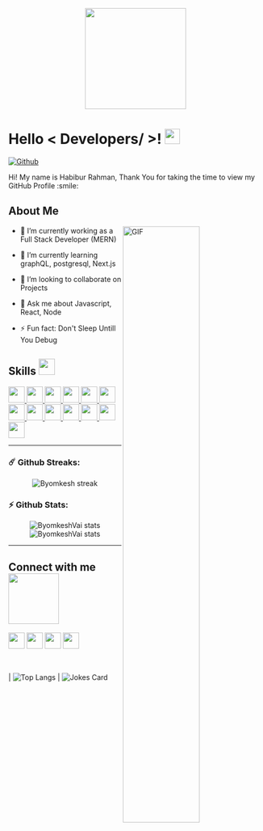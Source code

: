 <p align="center">
    <img width="200" src="[https://www.facebook.com/photo/?fbid=1139712753113622&set=a.106273069790934](https://media.licdn.com/dms/image/C5603AQHpzvx1dsSd4w/profile-displayphoto-shrink_800_800/0/1623880945662?e=2147483647&v=beta&t=XXTSHmVzLyrnkLHpEHfRfqaLVjjDbNkXqwvZJ-pThAg)">

  
</p>

<h1> Hello < Developers/ >! <img src = "https://raw.githubusercontent.com/MartinHeinz/MartinHeinz/master/wave.gif" width = 30px> </h1>
<p align='center'>
</p>


[![Github](https://img.shields.io/github/followers/byomkesh2580?label=Follow&style=social)](https://github.com/ByomkeshVai)

<div size='20px'> Hi! My name is Habibur Rahman, Thank You for taking the time to view my GitHub Profile :smile: 
</div>

<h2> About Me </h2>

<img align="right" alt="GIF" width="55%" src="https://media.giphy.com/media/Ah3zHH7hvsSB2/giphy.gif" />

- 🔭 I’m currently working as a Full Stack Developer (MERN)
  
- 🌱 I’m currently learning graphQL, postgresql, Next.js
  
- 👯 I’m looking to collaborate on Projects
  
- 💬 Ask me about Javascript, React, Node
  
- ⚡ Fun fact: Don't Sleep Untill You Debug

<h2> Skills <img src = "https://media2.giphy.com/media/QssGEmpkyEOhBCb7e1/giphy.gif?cid=ecf05e47a0n3gi1bfqntqmob8g9aid1oyj2wr3ds3mg700bl&rid=giphy.gif" width = 32px> </h2>
<a href= https://github.com/byomkesh2580?tab=repositories&q=&type=&language=reactjs&sort= > <img width ='32px' src ='https://raw.githubusercontent.com/rahulbanerjee26/githubAboutMeGenerator/main/icons/reactjs.svg'> </a>
<a href= https://github.com/byomkesh2580?tab=repositories&q=&type=&language=javascript&sort= > <img width ='32px' src ='https://raw.githubusercontent.com/rahulbanerjee26/githubAboutMeGenerator/main/icons/javascript.svg'> </a>
<a href= https://github.com/byomkesh2580?tab=repositories&q=&type=&language=typescript&sort= > <img width ='32px' src ='https://raw.githubusercontent.com/rahulbanerjee26/githubAboutMeGenerator/main/icons/typescript.svg'> </a>
<a href= https://github.com/byomkesh2580?tab=repositories&q=&type=&language=scikit&sort= > <img width ='32px' src ='https://raw.githubusercontent.com/rahulbanerjee26/githubAboutMeGenerator/main/icons/nodejs.svg'> </a>
<a href= https://github.com/byomkesh2580?tab=repositories&q=&type=&language=cpp&sort= > <img width ='32px' src ='https://raw.githubusercontent.com/rahulbanerjee26/githubAboutMeGenerator/main/icons/mongodb.svg'> </a>
<a href= https://github.com/byomkesh2580?tab=repositories&q=&type=&language=sqlite&sort= > <img width ='32px' src ='https://raw.githubusercontent.com/rahulbanerjee26/githubAboutMeGenerator/main/icons/tailwind.svg'> </a>
<a href= https://github.com/byomkesh2580?tab=repositories&q=&type=&language=pytorch&sort= > <img width ='32px' src ='https://raw.githubusercontent.com/rahulbanerjee26/githubAboutMeGenerator/main/icons/redux.svg'> </a>
<a href= https://github.com/byomkesh2580?tab=repositories&q=&type=&language=css&sort= > <img width ='32px' src ='https://raw.githubusercontent.com/rahulbanerjee26/githubAboutMeGenerator/main/icons/css.svg'> </a>
<a href= https://github.com/byomkesh2580?tab=repositories&q=&type=&language=html&sort= > <img width ='32px' src ='https://raw.githubusercontent.com/rahulbanerjee26/githubAboutMeGenerator/main/icons/html.svg'> </a>
<a href= https://github.com/byomkesh2580?tab=repositories&q=&type=&language=android&sort= > <img width ='32px' src ='https://raw.githubusercontent.com/rahulbanerjee26/githubAboutMeGenerator/main/icons/express.svg'> </a>
<a href= https://github.com/byomkesh2580?tab=repositories&q=&type=&language=android&sort= > <img width ='32px' src ='https://raw.githubusercontent.com/rahulbanerjee26/githubAboutMeGenerator/main/icons/nextjs.svg'> </a>
<a href= https://github.com/byomkesh2580?tab=repositories&q=&type=&language=csharp&sort= > <img width ='32px' src ='https://raw.githubusercontent.com/rahulbanerjee26/githubAboutMeGenerator/main/icons/firebase.svg'> </a>
<a href= https://github.com/byomkesh2580?tab=repositories&q=&type=&language=csharp&sort= > <img width ='32px' src ='https://raw.githubusercontent.com/rahulbanerjee26/githubAboutMeGenerator/main/icons/netlify.svg'> </a>

---

### ☄️ Github Streaks:
<p align="center">
    <img alt="Byomkesh streak" src="https://github-readme-streak-stats.herokuapp.com/?user=ByomkeshVai&theme=tokyonight&hide_border=true"/>
</p>

### ⚡ Github Stats:

<p align="center">
	<img src="https://github-readme-stats.vercel.app/api?username=ByomkeshVai&show_icons=true&hide_border=true&theme=tokyonight" alt="ByomkeshVai stats" />
	<img src="https://github-readme-stats.vercel.app/api/top-langs?username=ByomkeshVai&langs_count=10&w_icons=true&locale=en&layout=compact&theme=tokyonight&hide_border=true" alt="ByomkeshVai stats"/>
	
</p>

---

<h2> Connect with me <img src='https://raw.githubusercontent.com/ShahriarShafin/ShahriarShafin/main/Assets/handshake.gif' width="100px"> </h2>
<a href = 'https://www.linkedin.com/in/habib1028'> <img width = '32px' align= 'center' src="https://raw.githubusercontent.com/rahulbanerjee26/githubAboutMeGenerator/main/icons/linked-in-alt.svg"/></a> 
<a href = 'https://facebook.com/habibrahman2580'> <img width = '32px' align= 'center' src="https://raw.githubusercontent.com/rahulbanerjee26/githubAboutMeGenerator/main/icons/facebook.svg"/></a> 
<a href = 'https://habibrahman2580.netlify.app'> <img width = '32px' align= 'center' src="https://raw.githubusercontent.com/rahulbanerjee26/githubAboutMeGenerator/main/icons/portfolio.png"/></a> 
<a href = 'https://www.github.com/ByomkeshVai'> <img width = '32px' align= 'center' src="https://raw.githubusercontent.com/rahulbanerjee26/githubAboutMeGenerator/main/icons/github.svg"/></a>

  
<br>
<br>
  <br>
  

| ![Top Langs](https://github-readme-stats.vercel.app/api/top-langs/?username=ByomkeshVai&theme=tokyonight) | ![Jokes Card](https://readme-jokes.vercel.app/api?theme=tokyonight)


